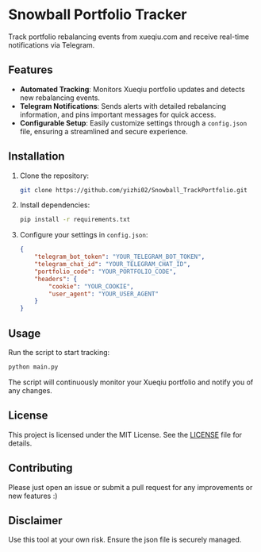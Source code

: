 # Snowball Portfolio Tracker

Track portfolio rebalancing events from xueqiu.com and receive real-time notifications via Telegram.

## Features
- **Automated Tracking**: Monitors Xueqiu portfolio updates and detects new rebalancing events.
- **Telegram Notifications**: Sends alerts with detailed rebalancing information, and pins important messages for quick access.
- **Configurable Setup**: Easily customize settings through a `config.json` file, ensuring a streamlined and secure experience.

## Installation
1. Clone the repository:
   ```bash
   git clone https://github.com/yizhi02/Snowball_TrackPortfolio.git
   ```
2. Install dependencies:
   ```bash
   pip install -r requirements.txt
   ```
3. Configure your settings in `config.json`:
   ```json
   {
       "telegram_bot_token": "YOUR_TELEGRAM_BOT_TOKEN",
       "telegram_chat_id": "YOUR_TELEGRAM_CHAT_ID",
       "portfolio_code": "YOUR_PORTFOLIO_CODE",
       "headers": {
           "cookie": "YOUR_COOKIE",
           "user_agent": "YOUR_USER_AGENT"
       }
   }
   ```

## Usage
Run the script to start tracking:
```bash
python main.py
```

The script will continuously monitor your Xueqiu portfolio and notify you of any changes.

## License
This project is licensed under the MIT License. See the [LICENSE](LICENSE) file for details.

## Contributing
Please just open an issue or submit a pull request for any improvements or new features :)

## Disclaimer
Use this tool at your own risk. Ensure the json file is securely managed.
